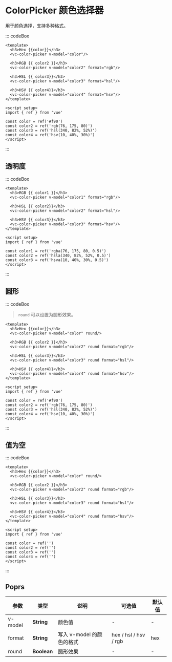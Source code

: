 # ColorPicker 颜色选择器

用于颜色选择，支持多种格式。

::: codeBox
```vue
<template>
  <h3>Hex {{color}}</h3>
  <vc-color-picker v-model="color"/>

  <h3>RGB {{ color2 }}</h3>
  <vc-color-picker v-model="color2" format="rgb"/>

  <h3>HSL {{ color3}}</h3>
  <vc-color-picker v-model="color3" format="hsl"/>

  <h3>HSV {{ color4}}</h3>
  <vc-color-picker v-model="color4" format="hsv"/>
</template>

<script setup>
import { ref } from 'vue'

const color = ref('#f90')
const color2 = ref('rgb(76, 175, 80)')
const color3 = ref('hsl(340, 82%, 52%)')
const color4 = ref('hsv(10, 40%, 30%)')
</script>
```
:::

## 透明度

::: codeBox
```vue
<template>
  <h3>RGB {{ color1 }}</h3>
  <vc-color-picker v-model="color1" format="rgb"/>

  <h3>HSL {{ color2}}</h3>
  <vc-color-picker v-model="color2" format="hsl"/>

  <h3>HSV {{ color3}}</h3>
  <vc-color-picker v-model="color3" format="hsv"/>
</template>

<script setup>
import { ref } from 'vue'

const color1 = ref('rgba(76, 175, 80, 0.5)')
const color2 = ref('hsla(340, 82%, 52%, 0.5)')
const color3 = ref('hsva(10, 40%, 30%, 0.5)')
</script>
```
:::


## 圆形

::: codeBox

> `round` 可以设置为圆形效果。

```vue
<template>
  <h3>Hex {{color}}</h3>
  <vc-color-picker v-model="color" round/>

  <h3>RGB {{ color2 }}</h3>
  <vc-color-picker v-model="color2" round format="rgb"/>

  <h3>HSL {{ color3}}</h3>
  <vc-color-picker v-model="color3" round format="hsl"/>

  <h3>HSV {{ color4}}</h3>
  <vc-color-picker v-model="color4" round format="hsv"/>
</template>

<script setup>
import { ref } from 'vue'
      
const color = ref('#f90')
const color2 = ref('rgb(76, 175, 80)')
const color3 = ref('hsl(340, 82%, 52%)')
const color4 = ref('hsv(10, 40%, 30%)')
</script>
```
:::

## 值为空

::: codeBox
```vue
<template>
  <h3>Hex {{color}}</h3>
  <vc-color-picker v-model="color" round/>

  <h3>RGB {{ color2 }}</h3>
  <vc-color-picker v-model="color2" round format="rgb"/>

  <h3>HSL {{ color3}}</h3>
  <vc-color-picker v-model="color3" round format="hsl"/>

  <h3>HSV {{ color4}}</h3>
  <vc-color-picker v-model="color4" round format="hsv"/>
</template>

<script setup>
import { ref } from 'vue'
      
const color = ref('')
const color2 = ref('')
const color3 = ref('')
const color4 = ref('')
</script>
```
:::

## Poprs

| 参数 | 类型 | 说明 | 可选值 | 默认值 |
|---|---|---|---|---|
| v-model | **String** | 颜色值 | - | - |
| format | **String** | 写入 v-model 的颜色的格式 | hex / hsl / hsv / rgb | hex |
| round | **Boolean** | 圆形效果 | - | - |

